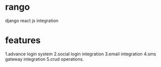 # rango

django react js integration

# features

1.advance login system
2.social login integration
3.email integration
4.sms gateway integration
5.crud operations.
